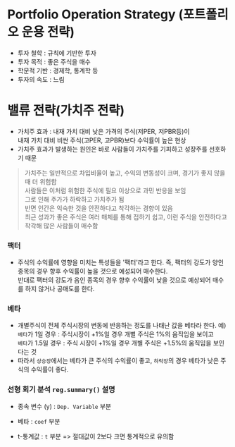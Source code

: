 # Portfolio Operation Strategy (포트폴리오 운용 전략)
- 투자 철학 : 규칙에 기반한 투자
- 투자 목적 : 좋은 주식을 매수
- 학문적 기반 : 경제학, 통계학 등
- 투자의 속도 : 느림  

# 밸류 전략(가치주 전략)
- 가치주 효과 : 내재 가치 대비 낮은 가격의 주식(저PER, 저PBR등)이  
    내재 가치 대비 비싼 주식(고PER, 고PBR)보다 수익률이 높은 현상  
- 가치주 효과가 발생하는 원인은 바로 사람들이 가치주를 기피하고 성장주를 선호하기 때문  
> 가치주는 일반적으로 차입비율이 높고, 수익의 변동성이 크며, 경기가 좋지 않을 때 더 위험함  
    사람들은 이처럼 위험한 주식에 필요 이상으로 과민 반응을 보임  
    그로 인해 주가가 하락하고 가치주가 됨  
    반면 인간은 익숙한 것을 안전하다고 착각하는 경향이 있음  
    최근 성과가 좋은 주식은 여러 매체를 통해 접하기 쉽고, 이런 주식을 안전하다고 착각해 많은 사람들이 매수함  
  
### 팩터  
- 주식의 수익률에 영향을 미치는 특성들을 '팩터'라고 한다.
    즉, 팩터의 강도가 양인 종목의 경우 향후 수익률이 높을 것으로 예성되어 매수한다.  
    반대로 팩터의 강도가 음인 종목의 경우 향후 수익률이 낮을 것으로 예상되어 매수를 하지 않거나 공매도를 한다.  

### 베타  
- 개별주식이 전체 주식시장의 변동에 반응하는 정도를 나태난 값을 베타라 한다.
    예) `베타`가 1일 경우 : 주식시장이 +1%일 경우 개별 주식은 1%의 움직임을 보이고  
    `베타`가 1.5일 경우 : 주식 시장이 +1%일 경우 개별 주식은 +1.5%의 움직임을 보인다는 것  
- 따라서 `상승장`에서는 베타가 큰 주식의 수익률이 좋고, `하락장`의 경우 베타가 낮은 주식의 수익률이 좋다.  


### 선형 회기 분석 `reg.summary()` 설명
- 종속 변수 (y) : `Dep. Variable` 부분  
  
- 베타 : `coef` 부분
  
- t-통계값 : `t` 부분 => 절대값이 2보다 크면 통계적으로 유의함